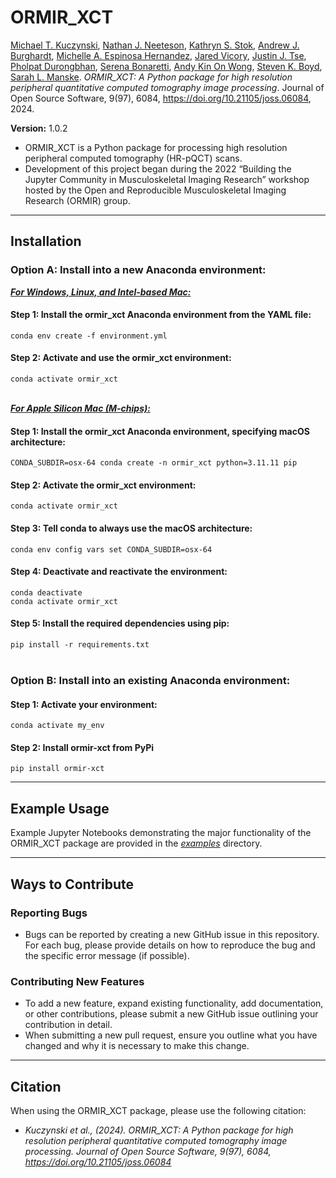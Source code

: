# ORMIR_XCT

[Michael T. Kuczynski](https://www.linkedin.com/in/mkuczyns/), [Nathan J. Neeteson](https://www.linkedin.com/in/nathan-neeteson/), [Kathryn S. Stok](https://www.linkedin.com/in/kstok/), [Andrew J. Burghardt](https://www.linkedin.com/in/aburghardt/), [Michelle A. Espinosa Hernandez](https://www.linkedin.com/in/michelleaespinosah/), [Jared Vicory](https://www.kitware.com/jared-vicory/), [Justin J. Tse](https://www.linkedin.com/in/justin-j-tse/), [Pholpat Durongbhan](https://www.linkedin.com/in/pholpatd/), [Serena Bonaretti](https://sbonaretti.github.io/), [Andy Kin On Wong](https://www.linkedin.com/in/andy-kin-on-wong-76408859/), [Steven K. Boyd](https://mccaig.ucalgary.ca/boyd), [Sarah L. Manske](https://www.linkedin.com/in/sarah-manske-b5402b41/). *ORMIR_XCT: A Python package for high resolution peripheral quantitative computed tomography image processing*. Journal of Open Source Software, 9(97), 6084, https://doi.org/10.21105/joss.06084, 2024.

**Version:** 1.0.2

- ORMIR_XCT is a Python package for processing high resolution peripheral computed tomography (HR-pQCT) scans. 
- Development of this project began during the 2022 “Building the Jupyter Community in Musculoskeletal Imaging Research” workshop hosted by the Open and Reproducible Musculoskeletal Imaging Research (ORMIR) group.

---

## Installation
### Option A: Install into a new Anaconda environment:
<ins>***For Windows, Linux, and Intel-based Mac:***</ins>
#### Step 1: Install the ormir_xct Anaconda environment from the YAML file:
`conda env create -f environment.yml`

#### Step 2: Activate and use the ormir_xct environment:
`conda activate ormir_xct`<br><br>

<ins>***For Apple Silicon Mac (M-chips):***</ins>
#### Step 1: Install the ormir_xct Anaconda environment, specifying macOS architecture:

`CONDA_SUBDIR=osx-64 conda create -n ormir_xct python=3.11.11 pip`

#### Step 2: Activate the ormir_xct environment:
`conda activate ormir_xct`

#### Step 3: Tell conda to always use the macOS architecture:
`conda env config vars set CONDA_SUBDIR=osx-64`

#### Step 4: Deactivate and reactivate the environment:
`conda deactivate`<br>
`conda activate ormir_xct`

#### Step 5: Install the required dependencies using pip:
`pip install -r requirements.txt`
<br><br>

### Option B: Install into an existing Anaconda environment: 
#### Step 1: Activate your environment:
`conda activate my_env`

#### Step 2: Install ormir-xct from PyPi
`pip install ormir-xct`

---

## Example Usage
Example Jupyter Notebooks demonstrating the major functionality of the ORMIR_XCT package are provided in the *[examples](https://github.com/ORMIR-XCT/ORMIR_XCT/tree/main/examples)* directory.

---

## Ways to Contribute
### Reporting Bugs
- Bugs can be reported by creating a new GitHub issue in this repository. For each bug, please provide details on how to reproduce the bug and the specific error message (if possible).

### Contributing New Features
- To add a new feature, expand existing functionality, add documentation, or other contributions, please submit a new GitHub issue outlining your contribution in detail. 
- When submitting a new pull request, ensure you outline what you have changed and why it is necessary to make this change.

---

## Citation
When using the ORMIR_XCT package, please use the following citation:
- *Kuczynski et al., (2024). ORMIR_XCT: A Python package for high resolution peripheral quantitative computed tomography image processing. Journal of Open Source Software, 9(97), 6084, https://doi.org/10.21105/joss.06084*